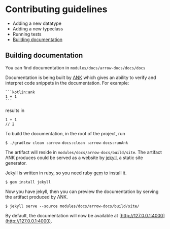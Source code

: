 # Contributing guidelines

* Adding a new datatype
* Adding a new typeclass
* Running tests
* [Building documentation](#building-documentation)

## Building documentation

You can find documentation in `modules/docs/arrow-docs/docs/docs`

Documentation is being built by [ΛNK](https://github.com/arrow-kt/ank) which gives an ability to verify and interpret code snippets in the documentation. For example:


    ```kotlin:ank
    1 + 1
    ```

results in

```
1 + 1
// 2
```

To build the documentation, in the root of the project, run 

```
$ ./gradlew clean :arrow-docs:clean :arrow-docs:runAnk
```

The artifact will reside in `modules/docs/arrow-docs/build/site`. The artifact ΛNK produces could be served as a website by [jekyll](https://jekyllrb.com/), a static site generator.

Jekyll is written in ruby, so you need ruby [gem](https://rubygems.org/pages/download) to install it.

```
$ gem install jekyll
```

Now you have jekyll, then you can preview the documentation by serving the artifact produced by ΛNK.

```
$ jekyll serve --source modules/docs/arrow-docs/build/site/
```

By default, the documentation will now be available at [http://127.0.0.1:4000](http://127.0.0.1:4000).